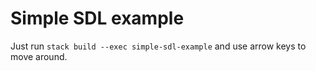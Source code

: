 # Simple SDL example

Just run `stack build --exec simple-sdl-example` and use arrow keys to move around.


